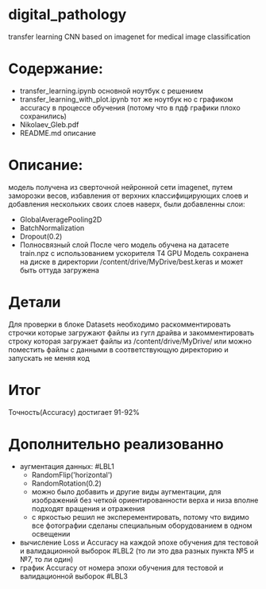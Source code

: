 # digital_pathology 
transfer learning CNN based on imagenet for medical image classification 

# Содержание:
- transfer_learning.ipynb
  основной ноутбук с решением
- transfer_learning_with_plot.ipynb
  тот же ноутбук но с графиком accuracy в процессе обучения (потому что в пдф графики плохо сохранились)
- Nikolaev_Gleb.pdf
- README.md
  описание

# Описание:
модель получена из сверточной нейронной сети imagenet, путем заморозки весов, избавления от верхних классифицирующих слоев
и добавления нескольких своих слоев наверх, были добавленны слои:
- GlobalAveragePooling2D
- BatchNormalization
- Dropout(0.2)
- Полносвязный слой
После чего модель обучена на датасете train.npz с использованием ускорителя T4 GPU
Модель сохранена на диске в директории /content/drive/MyDrive/best.keras и может быть оттуда загружена 

# Детали
Для проверки в блоке Datasets необходимо раскомментировать строчки которые загружают файлы из гугл драйва
и закомментировать строку которая загружает файлы из /content/drive/MyDrive/
или можно поместить файлы с данными в соответствующую директорию и запускать не меняя код

# Итог
Точность(Accuracy) достигает 91-92%

# Дополнительно реализованно
- аугментация данных:     #LBL1
    - RandomFlip('horizontal')
    - RandomRotation(0.2)
    - можно было добавить и другие виды аугментации, для изображений без четкой ориентированности верха и низа вполне подходят вращения и отражения
    - с яркостью решил не эксперементировать, потому что видимо все фотографии сделаны специальным оборудованием в одном освещении
- вычисление Loss и Accuracy на каждой эпохе обучения для тестовой и валидационной выборок #LBL2 (то ли это два разных пункта №5 и №7, то ли один)
- график Accuracy от номера эпохи обучения для тестовой и валидационной выборок #LBL3

